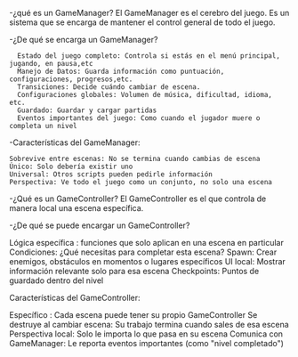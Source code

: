 -¿qué es un GameManager?
    El GameManager es el cerebro del juego. Es un sistema que se encarga de mantener el control general de todo el juego.

-¿De qué se encarga un GameManager?

      Estado del juego completo: Controla si estás en el menú principal, jugando, en pausa,etc
      Manejo de Datos: Guarda información como puntuación, configuraciones, progresos,etc.
      Transiciones: Decide cuándo cambiar de escena.
      Configuraciones globales: Volumen de música, dificultad, idioma, etc.
      Guardado: Guardar y cargar partidas
      Eventos importantes del juego: Como cuando el jugador muere o completa un nivel

-Características del GameManager:

    Sobrevive entre escenas: No se termina cuando cambias de escena
    Único: Solo debería existir uno
    Universal: Otros scripts pueden pedirle información
    Perspectiva: Ve todo el juego como un conjunto, no solo una escena


-¿Qué es un GameController?
  El GameController es el que controla de manera local una escena específica.

-¿De qué se puede encargar un GameController?

Lógica específica : funciones que solo aplican en una escena en particular
Condiciones: ¿Qué necesitas para completar esta escena?
Spawn: Crear enemigos, obstáculos en momentos o lugares específicos
UI local: Mostrar información relevante solo para esa escena
Checkpoints: Puntos de guardado dentro del nivel

Características del GameController:

Específico : Cada escena puede tener su propio GameController
Se destruye al cambiar escena: Su trabajo termina cuando sales de esa escena
Perspectiva local: Solo le importa lo que pasa en su escena
Comunica con GameManager: Le reporta eventos importantes (como "nivel completado")
